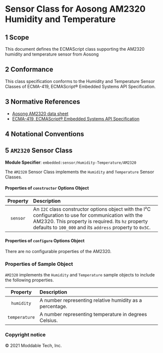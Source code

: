 
# Sensor Class for Aosong AM2320 Humidity and Temperature

## 1 Scope

This document defines the ECMAScript class supporting the AM2320 humidity and temperature sensor from Aosong

## 2 Conformance

This class specification conforms to the Humidity and Temperature Sensor Classes of ECMA-419, ECMAScript® Embedded Systems API Specification.

## 3 Normative References

- [Aosong AM2320 data sheet](http://www.datasheet-pdf.com/PDF/AM2320-Datasheet-Aosong-952504)
- [ECMA-419, ECMAScript® Embedded Systems API Specification](https://419.ecma-international.org)

## 4 Notational Conventions

## 5 `AM2320` Sensor Class

**Module Specifier**: `embedded:sensor/Humidity-Temperature/AM2320`

The `AM2320` Sensor Class implements the `Humidity` and `Temperature` Sensor Classes.

#### Properties of `constructor` Options Object

| Property | Description |
| :---: | :--- |
| `sensor` | An `I2C` class constructor options object with the I²C configuration to use for communication with the AM2320. This property is required. Its `hz` property defaults to `100_000` and its `address` property to `0x5C`.


#### Properties of `configure` Options Object

There are no configurable properties of the AM2320.

### Properties of Sample Object
`AM2320` implements the `Humidity` and `Temperature` sample objects to include the following properties.

| Property | Description |
| :---: | :--- |
| `humidity` | A number representing relative humidity as a percentage.
| `temperature` | A number representing temperature in degrees Celsius.

### Copyright notice

© 2021 Moddable Tech, Inc.

